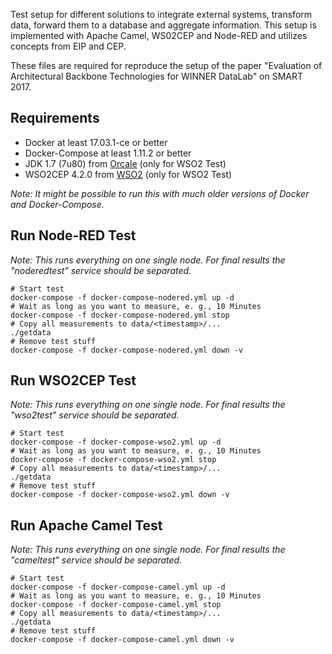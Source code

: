 Test setup for different solutions to integrate external systems, transform data, forward them to a database and aggregate information. This setup is implemented with Apache Camel, WS02CEP and Node-RED and utilizes concepts from EIP and CEP.

These files are required for reproduce the setup of the paper "Evaluation of Architectural Backbone Technologies for WINNER DataLab" on SMART 2017.

Requirements
------

- Docker at least 17.03.1-ce or better
- Docker-Compose at least 1.11.2 or better
- JDK 1.7 (7u80) from [Orcale]( http://www.oracle.com/technetwork/java/javase/downloads/java-archive-downloads-javase7-521261.html) (only for WSO2 Test)
- WSO2CEP 4.2.0 from [WSO2](http://wso2.com/products/complex-event-processor/) (only for WSO2 Test)

*Note: It might be possible to run this with much older versions of Docker and Docker-Compose.*

Run Node-RED Test
------

*Note: This runs everything on one single node. For final results the "noderedtest" service should be separated.*

```
# Start test
docker-compose -f docker-compose-nodered.yml up -d
# Wait as long as you want to measure, e. g., 10 Minutes
docker-compose -f docker-compose-nodered.yml stop
# Copy all measurements to data/<timestamp>/...
./getdata
# Remove test stuff
docker-compose -f docker-compose-nodered.yml down -v
```

Run WSO2CEP Test
------

*Note: This runs everything on one single node. For final results the "wso2test" service should be separated.*

```
# Start test
docker-compose -f docker-compose-wso2.yml up -d
# Wait as long as you want to measure, e. g., 10 Minutes
docker-compose -f docker-compose-wso2.yml stop
# Copy all measurements to data/<timestamp>/...
./getdata
# Remove test stuff
docker-compose -f docker-compose-wso2.yml down -v
```

Run Apache Camel Test
------

*Note: This runs everything on one single node. For final results the "cameltest" service should be separated.*

```
# Start test
docker-compose -f docker-compose-camel.yml up -d
# Wait as long as you want to measure, e. g., 10 Minutes
docker-compose -f docker-compose-camel.yml stop
# Copy all measurements to data/<timestamp>/...
./getdata
# Remove test stuff
docker-compose -f docker-compose-camel.yml down -v
```
